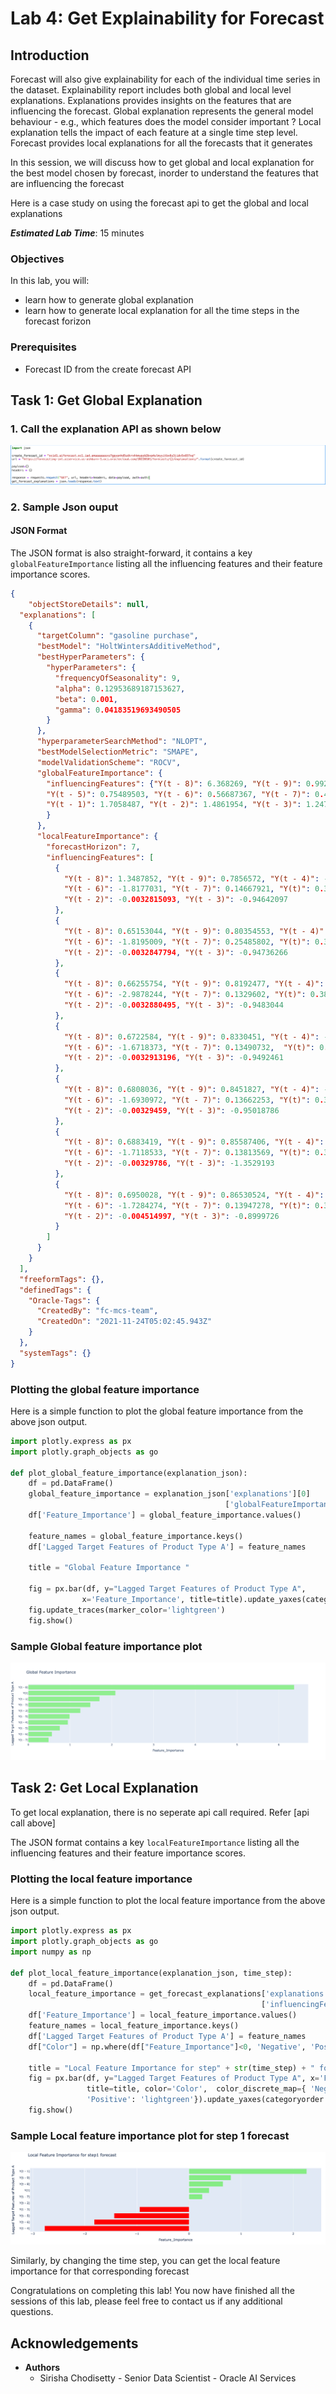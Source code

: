 # Lab 4: Get Explainability for Forecast

## Introduction

Forecast will also give explainability for each of the individual time series in the dataset. Explainability report includes both global and local level explanations. Explanations provides insights on the features that are influencing the forecast. Global explanation represents the general model behaviour - e.g., which features does the model consider important ? Local explanation tells the impact of each feature at a single time step level. Forecast provides local explanations for all the forecasts that it generates

In this session, we will discuss how to get global and local explanation for the best model chosen by forecast, inorder to understand the features that are influencing the forecast

Here is a case study on using the forecast api to get the global and local explanations

***Estimated Lab Time***: 15 minutes

### Objectives
In this lab, you will:
- learn how to generate global explanation
- learn how to generate local explanation for all the time steps in the forecast forizon

### Prerequisites
- Forecast ID from the create forecast API

## Task 1: Get Global Explanation

### 1. Call the explanation API as shown below

![Explanation API Call](../images/explanation_api.png)

### 2. Sample Json ouput

#### JSON Format
The JSON format is also straight-forward, it contains a key `globalFeatureImportance` listing all the influencing features and their feature importance scores. 

```Json
{
    "objectStoreDetails": null,
  "explanations": [
    {
      "targetColumn": "gasoline purchase",
      "bestModel": "HoltWintersAdditiveMethod",
      "bestHyperParameters": {
        "hyperParameters": {
          "frequencyOfSeasonality": 9,
          "alpha": 0.12953689187153627,
          "beta": 0.001,
          "gamma": 0.04183519693490505
        }
      },
      "hyperparameterSearchMethod": "NLOPT",
      "bestModelSelectionMetric": "SMAPE",
      "modelValidationScheme": "ROCV",
      "globalFeatureImportance": {
        "influencingFeatures": {"Y(t - 8)": 6.368269, "Y(t - 9)": 0.9920104, "Y(t - 4)": 0.9487139, 
        "Y(t - 5)": 0.75489503, "Y(t - 6)": 0.56687367, "Y(t - 7)": 0.48659593, "Y(t)": 2.0871973, 
        "Y(t - 1)": 1.7058487, "Y(t - 2)": 1.4861954, "Y(t - 3)": 1.2476459
        }
      },
      "localFeatureImportance": {
        "forecastHorizon": 7,
        "influencingFeatures": [
          {
            "Y(t - 8)": 1.3487852, "Y(t - 9)": 0.7856572, "Y(t - 4)": -2.7679126, "Y(t - 5)": -1.4348975, 
            "Y(t - 6)": -1.8177031, "Y(t - 7)": 0.14667921, "Y(t)": 0.38467708, "Y(t - 1)": 2.2558856,
            "Y(t - 2)": -0.0032815093, "Y(t - 3)": -0.94642097
          },
          {
            "Y(t - 8)": 0.65153044, "Y(t - 9)": 0.80354553, "Y(t - 4)": -2.770662, "Y(t - 5)": -1.43632,
            "Y(t - 6)": -1.8195009, "Y(t - 7)": 0.25485802, "Y(t)": 0.38506135, "Y(t - 1)": 2.2581365,
            "Y(t - 2)": -0.0032847794, "Y(t - 3)": -0.94736266
          },
          {
            "Y(t - 8)": 0.66255754, "Y(t - 9)": 0.8192477, "Y(t - 4)": -2.7734115, "Y(t - 5)": -1.4377425,
            "Y(t - 6)": -2.9878244, "Y(t - 7)": 0.1329602, "Y(t)": 0.38544565, "Y(t - 1)": 2.2603877, 
            "Y(t - 2)": -0.0032880495, "Y(t - 3)": -0.9483044
          },
          {
            "Y(t - 8)": 0.6722584, "Y(t - 9)": 0.8330451, "Y(t - 4)": -2.7761607, "Y(t - 5)": -2.2415307,
            "Y(t - 6)": -1.6718373, "Y(t - 7)": 0.13490732,  "Y(t)": 0.38582996, "Y(t - 1)": 2.2626388,
            "Y(t - 2)": -0.0032913196, "Y(t - 3)": -0.9492461
          },
          {
            "Y(t - 8)": 0.6808036, "Y(t - 9)": 0.8451827, "Y(t - 4)": -4.127516, "Y(t - 5)": -1.3365475,
            "Y(t - 6)": -1.6930972, "Y(t - 7)": 0.13662253, "Y(t)": 0.38621426, "Y(t - 1)": 2.2648897,
            "Y(t - 2)": -0.00329459, "Y(t - 3)": -0.95018786
          },
          {
            "Y(t - 8)": 0.6883419, "Y(t - 9)": 0.85587406, "Y(t - 4)": -2.6067908, "Y(t - 5)": -1.3513565,
            "Y(t - 6)": -1.7118533, "Y(t - 7)": 0.13813569, "Y(t)": 0.38659853, "Y(t - 1)": 2.2671409,
            "Y(t - 2)": -0.00329786, "Y(t - 3)": -1.3529193
          },
          {
            "Y(t - 8)": 0.6950028, "Y(t - 9)": 0.86530524, "Y(t - 4)": -2.63204, "Y(t - 5)": -1.3644432,
            "Y(t - 6)": -1.7284274, "Y(t - 7)": 0.13947278, "Y(t)": 0.38698283, "Y(t - 1)": 2.2693918,
            "Y(t - 2)": -0.004514997, "Y(t - 3)": -0.8999726
          }
        ]
      }
    }
  ],
  "freeformTags": {},
  "definedTags": {
    "Oracle-Tags": {
      "CreatedBy": "fc-mcs-team",
      "CreatedOn": "2021-11-24T05:02:45.943Z"
    }
  },
  "systemTags": {}
}
```
### Plotting the global feature importance 

Here is a simple function to plot the global feature importance from the above json output.

```Python
import plotly.express as px
import plotly.graph_objects as go

def plot_global_feature_importance(explanation_json):
    df = pd.DataFrame()
    global_feature_importance = explanation_json['explanations'][0]
                                                ['globalFeatureImportance']['influencingFeatures']
    df['Feature_Importance'] = global_feature_importance.values()

    feature_names = global_feature_importance.keys()
    df['Lagged Target Features of Product Type A'] = feature_names

    title = "Global Feature Importance "
    
    fig = px.bar(df, y="Lagged Target Features of Product Type A", 
                x='Feature_Importance', title=title).update_yaxes(categoryorder = "total ascending")
    fig.update_traces(marker_color='lightgreen')
    fig.show()
```

### Sample Global feature importance plot

![Global Feature Importance ](../images/global_feature_importance.png)

## Task 2: Get Local Explanation

To get local explanation, there is no seperate api call required. Refer [api call above]

The JSON format contains a key `localFeatureImportance` listing all the influencing features and their feature importance scores. 

### Plotting the local feature importance 

Here is a simple function to plot the local feature importance from the above json output.

```Python
import plotly.express as px
import plotly.graph_objects as go
import numpy as np

def plot_local_feature_importance(explanation_json, time_step):
    df = pd.DataFrame()
    local_feature_importance = get_forecast_explanations['explanations'][0]['localFeatureImportance']
                                                        ['influencingFeatures'][time_step]
    df['Feature_Importance'] = local_feature_importance.values()
    feature_names = local_feature_importance.keys()
    df['Lagged Target Features of Product Type A'] = feature_names
    df["Color"] = np.where(df["Feature_Importance"]<0, 'Negative', 'Positive')

    title = "Local Feature Importance for step" + str(time_step) + " forecast " 
    fig = px.bar(df, y="Lagged Target Features of Product Type A", x='Feature_Importance', 
                 title=title, color='Color',  color_discrete_map={ 'Negative': 'red', 
                 'Positive': 'lightgreen'}).update_yaxes(categoryorder = "total ascending")
    fig.show()
```

### Sample Local feature importance plot for step 1 forecast

![Local Feature Importance for step 1 forecast](../images/local_feature_importance.png)

Similarly, by changing the time step, you can get the local feature importance for that corresponding forecast

Congratulations on completing this lab! You now have finished all the sessions of this lab, please feel free to contact us if any additional questions.


## Acknowledgements
* **Authors**
    * Sirisha Chodisetty - Senior Data Scientist - Oracle AI Services

